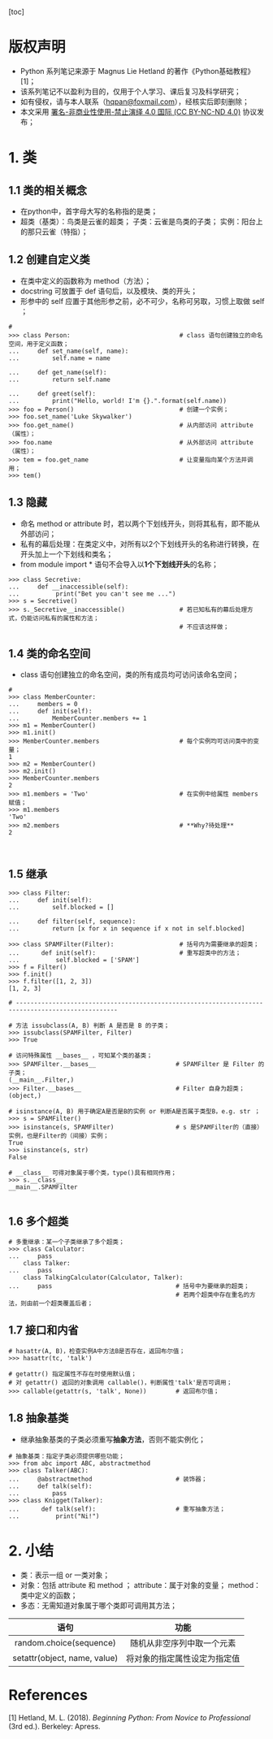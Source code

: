 [toc]
# 版权声明

- Python 系列笔记来源于 Magnus Lie Hetland 的著作《Python基础教程》[1]；
- 该系列笔记不以盈利为目的，仅用于个人学习、课后复习及科学研究；
- 如有侵权，请与本人联系（hqpan@foxmail.com），经核实后即刻删除；
- 本文采用 [署名-非商业性使用-禁止演绎 4.0 国际 (CC BY-NC-ND 4.0)](https://creativecommons.org/licenses/by-nc-nd/4.0/deed.zh) 协议发布；
# 1. 类

## 1.1 类的相关概念

- 在python中，首字母大写的名称指的是类；
- 超类（基类）：鸟类是云雀的超类；
  子类：云雀是鸟类的子类；
  实例：阳台上的那只云雀（特指）；

## 1.2 创建自定义类

- 在类中定义的函数称为 method（方法）；
- docstring 可放置于 def 语句后，以及模块、类的开头；
- 形参中的 self 应置于其他形参之前，必不可少，名称可另取，习惯上取做 self ；

```
# 
>>> class Person:                              # class 语句创建独立的命名空间，用于定义函数；
...     def set_name(self, name):              
...         self.name = name
    
...     def get_name(self):
...         return self.name
    
...     def greet(self):
...         print("Hello, world! I'm {}.".format(self.name))
>>> foo = Person()                             # 创建一个实例；
>>> foo.set_name('Luke Skywalker')
>>> foo.get_name()                             # 从内部访问 attribute（属性）；
>>> foo.name                                   # 从外部访问 attribute（属性）；
>>> tem = foo.get_name                         # 让变量指向某个方法并调用；
>>> tem()

```

## 1.3 隐藏

- 命名 method or attribute 时，若以两个下划线开头，则将其私有，即不能从外部访问；
- 私有的幕后处理：在类定义中，对所有以2个下划线开头的名称进行转换，在开头加上一个下划线和类名；
- from module import * 语句不会导入以**1个下划线开头**的名称；

```
>>> class Secretive:
...     def __inaccessible(self):              
...          print("Bet you can't see me ...")
>>> s = Secretive()
>>> s._Secretive__inaccessible()               # 若已知私有的幕后处理方式，仍能访问私有的属性和方法；
                                               # 不应该这样做；

```

## 1.4 类的命名空间

 - class 语句创建独立的命名空间，类的所有成员均可访问该命名空间；

```
#
>>> class MemberCounter:
...     members = 0
...     def init(self):
...         MemberCounter.members += 1
>>> m1 = MemberCounter()
>>> m1.init()
>>> MemberCounter.members                      # 每个实例均可访问类中的变量；
1
>>> m2 = MemberCounter()
>>> m2.init()
>>> MemberCounter.members
2
>>> m1.members = 'Two'                         # 在实例中给属性 members 赋值；
>>> m1.members
'Two'
>>> m2.members                                 # **Why?待处理**
2



```

## 1.5 继承

```
>>> class Filter:
...     def init(self):
...         self.blocked = []
        
...     def filter(self, sequence):
...         return [x for x in sequence if x not in self.blocked]
    
>>> class SPAMFilter(Filter):                  # 括号内为需要继承的超类；
...      def init(self):                       # 重写超类中的方法；
...          self.blocked = ['SPAM']
>>> f = Filter()
>>> f.init()
>>> f.filter([1, 2, 3])
[1, 2, 3]

# --------------------------------------------------------------------------------------------------

# 方法 issubclass(A, B) 判断 A 是否是 B 的子类；
>>> issubclass(SPAMFilter, Filter) 
>>> True

# 访问特殊属性 __bases__ ，可知某个类的基类；                        
>>> SPAMFilter.__bases__                      # SPAMFilter 是 Filter 的子类；
(__main__.Filter,)
>>> Filter.__bases__                          # Filter 自身为超类；
(object,)

# isinstance(A, B) 用于确定A是否是B的实例 or 判断A是否属于类型B，e.g. str ；
>>> s = SPAMFilter()
>>> isinstance(s, SPAMFilter)                 # s 是SPAMFilter的（直接）实例，也是Filter的（间接）实例；
True
>>> isinstance(s, str)
False

# __class__ 可得对象属于哪个类，type()具有相同作用；
>>> s.__class__
__main__.SPAMFilter


```

## 1.6 多个超类

```
# 多重继承：某一个子类继承了多个超类；
>>> class Calculator:
... 	pass
	class Talker:
... 	pass
	class TalkingCalculator(Calculator, Talker):
... 	pass                                  # 括号中为要继承的超类；
                                              # 若两个超类中存在重名的方法，则由前一个超类覆盖后者；
```

## 1.7 接口和内省

```
# hasattr(A, B)，检查实例A中方法B是否存在，返回布尔值；
>>> hasattr(tc, 'talk')

# getattr() 指定属性不存在时使用默认值；
# 对 getattr() 返回的对象调用 callable()，判断属性'talk'是否可调用；
>>> callable(getattr(s, 'talk', None))        # 返回布尔值；

```

## 1.8 抽象基类

- 继承抽象基类的子类必须重写**抽象方法**，否则不能实例化；

```
# 抽象基类：指定子类必须提供哪些功能；
>>> from abc import ABC, abstractmethod
>>> class Talker(ABC):
...     @abstractmethod                       # 装饰器；
...     def talk(self):
...         pass
>>> class Knigget(Talker):
...      def talk(self):                      # 重写抽象方法；
...          print("Ni!")

```

# 2. 小结
- 类：表示一组 or 一类对象；
- 对象：包括 attribute 和 method ； 
			 attribute：属于对象的变量；
			 method：类中定义的函数；
- 多态：无需知道对象属于哪个类即可调用其方法；

|             语句             |             功能             |
| :--------------------------: | :--------------------------: |
|   random.choice(sequence)    |  随机从非空序列中取一个元素  |
| setattr(object, name, value) | 将对象的指定属性设定为指定值 |

# References

[1] Hetland, M. L. (2018). *Beginning Python: From Novice to Professional* (3rd ed.). Berkeley: Apress.